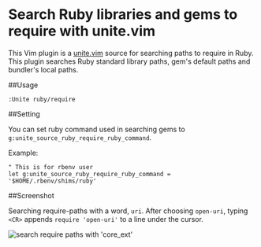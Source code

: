 # Search Ruby libraries and gems to require with unite.vim

This Vim plugin is a [unite.vim](https://github.com/Shougo/unite.vim) source for searching paths to require in Ruby.
This plugin searches Ruby standard library paths, gem's default paths and bundler's local paths.

##Usage

```
:Unite ruby/require
```

##Setting

You can set ruby command used in searching gems to `g:unite_source_ruby_require_ruby_command`.

Example:

```VimL
" This is for rbenv user
let g:unite_source_ruby_require_ruby_command = '$HOME/.rbenv/shims/ruby'
```

##Screenshot

Searching require-paths with a word, `uri`.
After choosing `open-uri`, typing `<CR>` appends `require 'open-uri'` to a line under the cursor.

![search require paths with 'core_ext'](https://raw.github.com/rhysd/unite-ruby-require.vim/master/screen.jpg)
